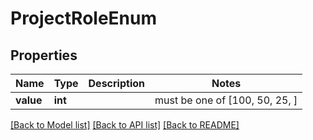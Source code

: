 # ProjectRoleEnum


## Properties
Name | Type | Description | Notes
------------ | ------------- | ------------- | -------------
**value** | **int** |  |  must be one of [100, 50, 25, ]

[[Back to Model list]](../README.md#documentation-for-models) [[Back to API list]](../README.md#documentation-for-api-endpoints) [[Back to README]](../README.md)


